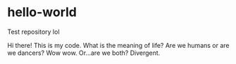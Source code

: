 # hello-world
Test repository lol

Hi there!
This is my code. What is the meaning of life? Are we humans or are we dancers?
Wow wow. Or...are we both? Divergent.
